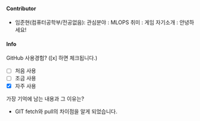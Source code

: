#### Contributor
- 임준현(컴퓨터공학부/전공없음): 
관심분야 : MLOPS
취미 : 게임
자기소개 : 안녕하세요!

#### Info

GitHub 사용경험? ([x] 하면 체크됩니다.)
- [ ] 처음 사용
- [ ] 조금 사용
- [X] 자주 사용

가장 기억에 남는 내용과 그 이유는? 
- GIT fetch와 pull의 차이점을 알게 되었습니다.